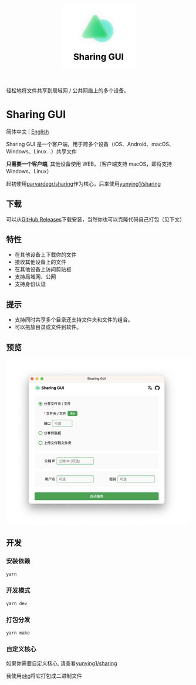 <p align="center">
<br>
<img src="assets/header.png" width="200" style="max-width: 100%;" />
<br><br><br>
</p>

轻松地将文件共享到局域网 / 公共网络上的多个设备。

# Sharing GUI

简体中文 | [English](./README.md)

Sharing GUI 是一个客户端，用于跨多个设备（iOS、Android、macOS、Windows、Linux…）共享文件

**只需要一个客户端**, 其他设备使用 WEB。（客户端支持 macOS，即将支持 Windows、Linux）

起初使用[parvardegr/sharing](https://github.com/parvardegr/sharing)作为核心，后来使用[yunying1/sharing](https://github.com/yunying1/sharing)

## 下载

可以从[GitHub Releases](https://github.com/yunying1/sharing-GUI/releases)下载安装，当然你也可以克隆代码自己打包（见下文）

## 特性

- 在其他设备上下载你的文件
- 接收其他设备上的文件
- 在其他设备上访问剪贴板
- 支持局域网、公网
- 支持身份认证

## 提示

- 支持同时共享多个目录还支持文件夹和文件的组合。
- 可以拖放目录或文件到软件。

## 预览

![预览](assets/app-CN.png)

## 开发

### 安装依赖

```bash
yarn
```

### 开发模式

```bash
yarn dev
```

### 打包分发

```bash
yarn make
```

### 自定义核心

如果你需要自定义核心, 请查看[yunying1/sharing](https://github.com/yunying1/sharing)

我使用[pkg](https://github.com/vercel/pkg)将它打包成二进制文件
